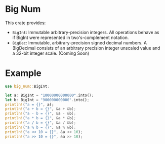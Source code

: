 # Big Num
This crate provides:
- `BigInt`: Immutable arbitrary-precision integers.  All operations behave as if BigInt were represented in two's-complement notation.
- `BigDec`: Immutable, arbitrary-precision signed decimal numbers. A BigDecimal consists of an arbitrary precision integer unscaled value and a 32-bit integer scale. (Coming Soon)
# Example
```rust
use big_num::BigInt;

let a: BigInt = "10000000000000".into();
let b: BigInt = "900000000000".into();
println!("a = {}", a);      
println!("a + b = {}", &a + &b);
println!("a - b = {}", &a - &b);
println!("a * b = {}", &a * &b);
println!("a / b = {}", &a / &b);
println!("a % b = {}", &a % &b);
println!("a << 10 = {}", &a << 10);
println!("a >> 10 = {}", &a >> 10);
```